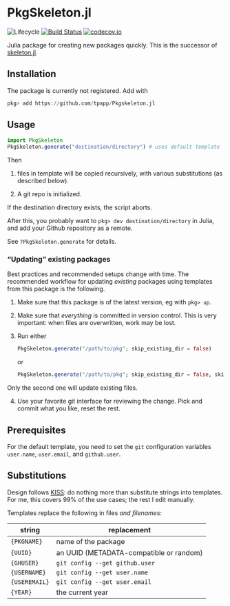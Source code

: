 # PkgSkeleton.jl

![Lifecycle](https://img.shields.io/badge/lifecycle-experimental-orange.svg)<!--
![Lifecycle](https://img.shields.io/badge/lifecycle-maturing-blue.svg)
![Lifecycle](https://img.shields.io/badge/lifecycle-stable-green.svg)
![Lifecycle](https://img.shields.io/badge/lifecycle-retired-orange.svg)
![Lifecycle](https://img.shields.io/badge/lifecycle-archived-red.svg)
![Lifecycle](https://img.shields.io/badge/lifecycle-dormant-blue.svg) -->
[![Build Status](https://travis-ci.com/tpapp/PkgSkeleton.jl.svg?branch=master)](https://travis-ci.com/tpapp/PkgSkeleton.jl)
[![codecov.io](http://codecov.io/github/tpapp/PkgSkeleton.jl/coverage.svg?branch=master)](http://codecov.io/github/tpapp/PkgSkeleton.jl?branch=master)

Julia package for creating new packages quickly. This is the successor of [skeleton.jl](https://github.com/tpapp/skeleton.jl).

## Installation

The package is currently not registered. Add with

```julia
pkg> add https://github.com/tpapp/Pkgskeleton.jl
```

## Usage

```julia
import PkgSkeleton
PkgSkeleton.generate("destination/directory") # uses default template
```

Then

1. files in template will be copied recursively, with various substitutions (as described below).

2. A git repo is initialized.

If the destination directory exists, the script aborts.

After this, you probably want to `pkg> dev destination/directory` in Julia, and add your Github repository as a remote.

See `?PkgSkeleton.generate` for details.

### “Updating” existing packages

Best practices and recommended setups change with time. The recommended workflow for updating *existing* packages using templates from this package is the following.

1. Make sure that this package is of the latest version, eg with `pkg> up`.

2. Make sure that *everything* is committed in version control. This is very important: when files are overwritten, work may be lost.

3. Run either
    ```julia
    PkgSkeleton.generate("/path/to/pkg"; skip_existing_dir = false)
    ```
    or
    ```julia
    PkgSkeleton.generate("/path/to/pkg"; skip_existing_dir = false, skip_existing_files = true)
    ```
Only the second one will update existing files.

4. Use your favorite git interface for reviewing the change. Pick and commit what you like, reset the rest.

## Prerequisites

For the default template, you need to set the `git` configuration variables `user.name`, `user.email`, and `github.user`.

## Substitutions

Design follows [KISS](https://en.wikipedia.org/wiki/KISS_principle): do nothing more than substitute strings into templates. For me, this covers 99% of the use cases; the rest I edit manually.

Templates replace the following in files *and filenames*:

| string        | replacement                             |
|---------------|-----------------------------------------|
| `{PKGNAME}`   | name of the package                     |
| `{UUID}`      | an UUID (METADATA-compatible or random) |
| `{GHUSER}`    | `git config --get github.user`          |
| `{USERNAME}`  | `git config --get user.name`            |
| `{USEREMAIL}` | `git config --get user.email`           |
| `{YEAR}`      | the current year                        |
